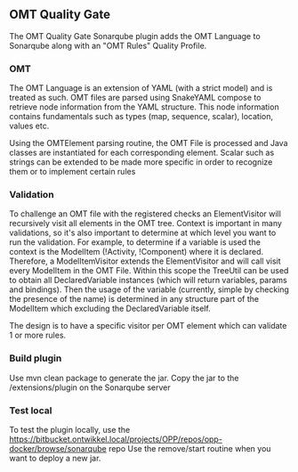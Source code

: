 ## OMT Quality Gate
The OMT Quality Gate Sonarqube plugin adds the OMT Language to Sonarqube along with an "OMT Rules" Quality Profile.

### OMT
The OMT Language is an extension of YAML (with a strict model) and is treated as such.
OMT files are parsed using SnakeYAML compose to retrieve node information from the YAML structure.
This node information contains fundamentals such as types (map, sequence, scalar), location, values etc.

Using the OMTElement parsing routine, the OMT File is processed and Java classes are instantiated for
each corresponding element.
Scalar such as strings can be extended to be made more specific in order to recognize them or to implement certain rules

### Validation
To challenge an OMT file with the registered checks an ElementVisitor will recursively visit all elements in the
OMT tree. Context is important in many validations, so it's also important to determine at which level you want to
run the validation. For example, to determine if a variable is used the context is the ModelItem (!Activity, !Component) where it
is declared. Therefore, a ModelItemVisitor extends the ElementVisitor and will call visit every ModelItem in the OMT File.
Within this scope the TreeUtil can be used to obtain all DeclaredVariable instances (which will return variables, params and bindings).
Then the usage of the variable (currently, simple by checking the presence of the name) is determined in any structure part of the ModelItem which
excluding the DeclaredVariable itself.

The design is to have a specific visitor per OMT element which can validate 1 or more rules.

### Build plugin
Use mvn clean package to generate the jar. Copy the jar to the /extensions/plugin on the Sonarqube server

### Test local
To test the plugin locally, use the https://bitbucket.ontwikkel.local/projects/OPP/repos/opp-docker/browse/sonarqube repo
Use the remove/start routine when you want to deploy a new jar.

